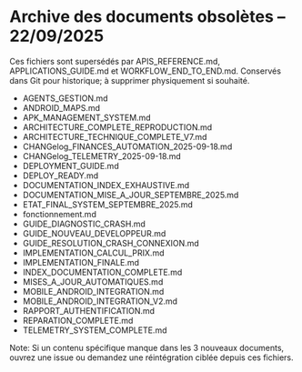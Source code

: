# Archive des documents obsolètes – 22/09/2025

Ces fichiers sont supersédés par APIS_REFERENCE.md, APPLICATIONS_GUIDE.md et WORKFLOW_END_TO_END.md. Conservés dans Git pour historique; à supprimer physiquement si souhaité.

- AGENTS_GESTION.md
- ANDROID_MAPS.md
- APK_MANAGEMENT_SYSTEM.md
- ARCHITECTURE_COMPLETE_REPRODUCTION.md
- ARCHITECTURE_TECHNIQUE_COMPLETE_V7.md
- CHANGelog_FINANCES_AUTOMATION_2025-09-18.md
- CHANGelog_TELEMETRY_2025-09-18.md
- DEPLOYMENT_GUIDE.md
- DEPLOY_READY.md
- DOCUMENTATION_INDEX_EXHAUSTIVE.md
- DOCUMENTATION_MISE_A_JOUR_SEPTEMBRE_2025.md
- ETAT_FINAL_SYSTEM_SEPTEMBRE_2025.md
- fonctionnement.md
- GUIDE_DIAGNOSTIC_CRASH.md
- GUIDE_NOUVEAU_DEVELOPPEUR.md
- GUIDE_RESOLUTION_CRASH_CONNEXION.md
- IMPLEMENTATION_CALCUL_PRIX.md
- IMPLEMENTATION_FINALE.md
- INDEX_DOCUMENTATION_COMPLETE.md
- MISES_A_JOUR_AUTOMATIQUES.md
- MOBILE_ANDROID_INTEGRATION.md
- MOBILE_ANDROID_INTEGRATION_V2.md
- RAPPORT_AUTHENTIFICATION.md
- REPARATION_COMPLETE.md
- TELEMETRY_SYSTEM_COMPLETE.md

Note: Si un contenu spécifique manque dans les 3 nouveaux documents, ouvrez une issue ou demandez une réintégration ciblée depuis ces fichiers.
